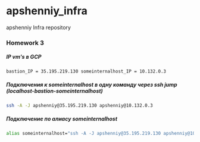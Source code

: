 # apshenniy_infra
apshenniy Infra repository

### Homework 3
##### IP vm's в GCP
```sh
bastion_IP = 35.195.219.130 someinternalhost_IP = 10.132.0.3
```
##### Подключения к someinternalhost в одну команду через ssh jump (localhost-bastion-someinternalhost)
```sh
ssh -A -J apshenniy@35.195.219.130 apshenniy@10.132.0.3
```
##### Подключение по алиасу someinternalhost
```sh
alias someinternalhost="ssh -A -J apshenniy@35.195.219.130 apshenniy@10.132.0.3"
```
